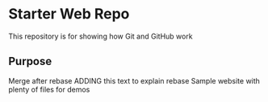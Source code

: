 # Starter Web Repo

This repository is for showing how Git and GitHub work

## Purpose
Merge after rebase
ADDING this text to explain rebase
Sample website with plenty of files for demos
